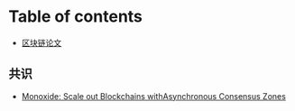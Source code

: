 # Table of contents

* [区块链论文](README.md)

## 共识

* [Monoxide: Scale out Blockchains withAsynchronous Consensus Zones](gong-shi/monoxide-scale-out-blockchains-withasynchronous-consensus-zones.md)

